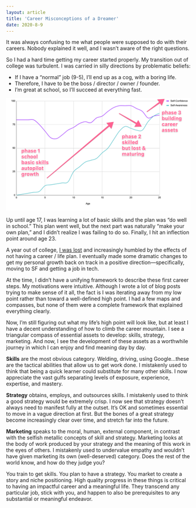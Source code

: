 ```yaml
---
layout: article
title: 'Career Misconceptions of a Dreamer'
date: 2020-8-9
---
```


It was always confusing to me what people were supposed to do with their careers. Nobody explained it well, and I wasn’t aware of the right questions.

So I had a hard time getting my career started properly. My transition out of college was turbulent. I was carried in silly directions by problematic beliefs:
- If I have a “normal” job (9-5), I’ll end up as a cog, with a boring life.
- Therefore, I have to be the boss / director / owner / founder.
- I’m great at school, so I’ll succeed at everything fast.

![](/img/confidence-awareness.png#L)

Up until age 17, I was learning a lot of basic skills and the plan was “do well in school.” This plan went well, but the next part was naturally “make your own plan,” and I didn’t realize I was failing to do so. Finally, I hit an inflection point around age 23.

A year out of college, [I was lost](https://andytrattner.com/fulfillment-meaning.html) and increasingly humbled by the effects of not having a career / life plan. I eventually made some dramatic changes to get my personal growth back on track in a positive direction&mdash;specifically, moving to SF and getting a job in tech.

At the time, I didn’t have a unifying framework to describe these first career steps. My motivations were intuitive. Although I wrote a lot of blog posts trying to make sense of it all, the fact is I was iterating away from my low point rather than toward a well-defined high point. I had a few maps and compasses, but none of them were a complete framework that explained everything clearly.

Now, I’m still figuring out what my life’s high point will look like, but at least I have a decent understanding of how to climb the career mountain. I see a triangular compass of essential assets to develop: skills, strategy, marketing. And now, I see the development of these assets as a worthwhile journey in which I can enjoy and find meaning day by day.

**Skills** are the most obvious category. Welding, driving, using Google...these are the tactical abilities that allow us to get work done. I mistakenly used to think that being a quick learner could substitute for many other skills. I now appreciate the vast gulfs separating levels of exposure, experience, expertise, and mastery.

**Strategy** obtains, employs, and outsources skills. I mistakenly used to think a good strategy would be extremely crisp. I now see that strategy doesn’t always need to manifest fully at the outset. It’s OK and sometimes essential to move in a vague direction at first. But the bones of a great strategy become increasingly clear over time, and stretch far into the future.

**Marketing** speaks to the moral, human, external component, in contrast with the selfish metallic concepts of skill and strategy. Marketing looks at the body of work produced by your strategy and the meaning of this work in the eyes of others. I mistakenly used to undervalue empathy and wouldn’t have given marketing its own (well-deserved) category. Does the rest of the world know, and how do they judge you?

You train to get skills. You plan to have a strategy. You market to create a story and niche positioning. High quality progress in these things is critical to having an impactful career and a meaningful life. They transcend any particular job, stick with you, and happen to also be prerequisites to any substantial or meaningful endeavor.
